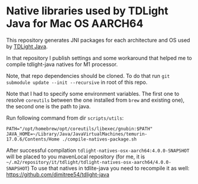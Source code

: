 # Native libraries used by TDLight Java for Mac OS AARCH64

This repository generates JNI packages for each architecture and OS used by [TDLight Java](https://github.com/tdlight-team/tdlight-java).

In that repository I publish settings and some workaround that helped me to compile tdlight-java natives for M1 processor.

Note, that repo dependencies should be cloned. To do that run `git submodule update --init --recursive` in root of this repo. 

Note that I had to specify some environment variables. The first one to resolve `coreutils` between the one installed from `brew` and existing one), the second one is the path to java.

Run following command from dir `scripts/utils`:
```
PATH="/opt/homebrew/opt/coreutils/libexec/gnubin:$PATH" JAVA_HOME=~/Library/Java/JavaVirtualMachines/temurin-17.0.6/Contents/Home ./compile-natives-package.sh
``` 

After successful compilation `tdlight-natives-osx-aarch64:4.0.0-SNAPSHOT` will be placed to you mavenLocal repository (for me, it is `~/.m2/repository/it/tdlight/tdlight-natives-osx-aarch64/4.0.0-SNAPSHOT`)
To use that natives in tdlite-java you need to recompile it as well: https://github.com/dimitree54/tdlight-java
